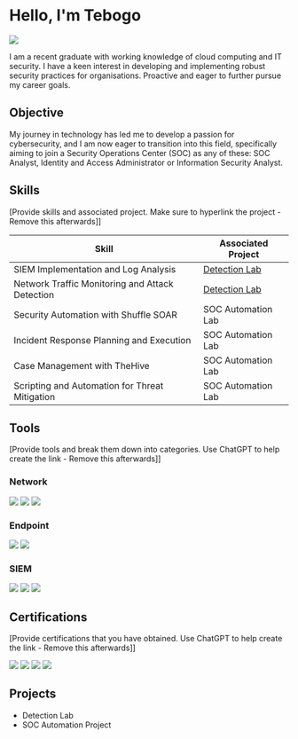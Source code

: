 # Hello, I'm Tebogo
<a href="https://linkedin.com/in/tebogo-mosome/"><img src="https://img.shields.io/badge/-LinkedIn-0072b1?&style=for-the-badge&logo=linkedin&logoColor=white" /></a>


I am a recent graduate with working knowledge of cloud computing and IT security. I have a keen interest in developing and implementing robust security practices for organisations. Proactive and eager to further pursue my career goals.

## Objective

My journey in technology has led me to develop a passion for cybersecurity, and I am now eager to transition into this field, specifically aiming to join a Security Operations Center (SOC) as any of these: SOC Analyst, Identity and Access Administrator or Information Security Analyst.

## Skills
[Provide skills and associated project. Make sure to hyperlink the project - Remove this afterwards]]

| Skill                                         | Associated Project         |
|-----------------------------------------------|----------------------------|
| SIEM Implementation and Log Analysis          | <a href="https://google.com">Detection Lab</a>|
| Network Traffic Monitoring and Attack Detection | <a href="https://google.com">Detection Lab</a>|
| Security Automation with Shuffle SOAR         | SOC Automation Lab|
| Incident Response Planning and Execution      | SOC Automation Lab|
| Case Management with TheHive                  | SOC Automation Lab|
| Scripting and Automation for Threat Mitigation | SOC Automation Lab|

## Tools
[Provide tools and break them down into categories. Use ChatGPT to help create the link - Remove this afterwards]]

### Network
<div>
    <img src="https://img.shields.io/badge/-Wireshark-1679A7?&style=for-the-badge&logo=Wireshark&logoColor=white" />
    <img src="https://img.shields.io/badge/-Suricata-EF3B2D?&style=for-the-badge&logo=Suricata&logoColor=white" />
    <img src="https://img.shields.io/badge/-Zeek-777BB4?&style=for-the-badge&logo=Zeek&logoColor=white" />
</div>

### Endpoint
<div>
    <img src="https://img.shields.io/badge/-Microsoft_Defender_for_Endpoint-00A4EF?&style=for-the-badge&logo=Microsoft&logoColor=white" />
    <img src="https://img.shields.io/badge/-Velociraptor-4B275F?&style=for-the-badge&logo=Velociraptor&logoColor=white" />
</div>

### SIEM
<div>
    <img src="https://img.shields.io/badge/-Microsoft_Sentinel-0078D4?&style=for-the-badge&logo=Microsoft&logoColor=white" />
    <img src="https://img.shields.io/badge/-Splunk-000000?&style=for-the-badge&logo=Splunk&logoColor=white" />
    <img src="https://img.shields.io/badge/-Wazuh_SIEM-005571?&style=for-the-badge&logo=Wazuh&logoColor=white" />
</div>

## Certifications
[Provide certifications that you have obtained. Use ChatGPT to help create the link - Remove this afterwards]]
<div>
<img src="https://img.shields.io/badge/-Microsoft_Certified:_Security,_Compliance,_and_Identity_Fundamentals-0078D4?&style=for-the-badge&logo=Microsoft&logoColor=white" />
<img src="https://img.shields.io/badge/-Google_Cybersecurity-4285F4?&style=for-the-badge&logo=Google&logoColor=white" />
<img src="https://img.shields.io/badge/-Microsoft_Certified:_Azure_AI_Fundamentals-0078D4?&style=for-the-badge&logo=Microsoft&logoColor=white" />
<img src="https://img.shields.io/badge/-Google_IT_Support-4285F4?&style=for-the-badge&logo=Google&logoColor=white" />
</div>

## Projects
- Detection Lab
- SOC Automation Project
